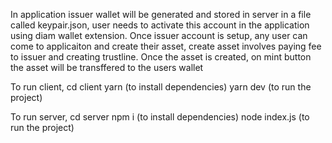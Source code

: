 In application issuer wallet will be generated and stored in server in a file called keypair.json, user needs to activate this account in the application using diam wallet extension. Once issuer account is setup, any user can come to applicaiton and create their asset, create asset involves paying fee to issuer and creating trustline.
Once the asset is created, on mint button the asset will be transffered to the users wallet


To run client, 
cd client
yarn (to install dependencies) 
yarn dev (to run the project)


To run server, 
cd server
npm i (to install dependencies) 
node index.js (to run the project)
